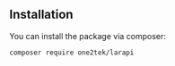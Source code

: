 ## Installation

You can install the package via composer:

```bash
composer require one2tek/larapi
```
